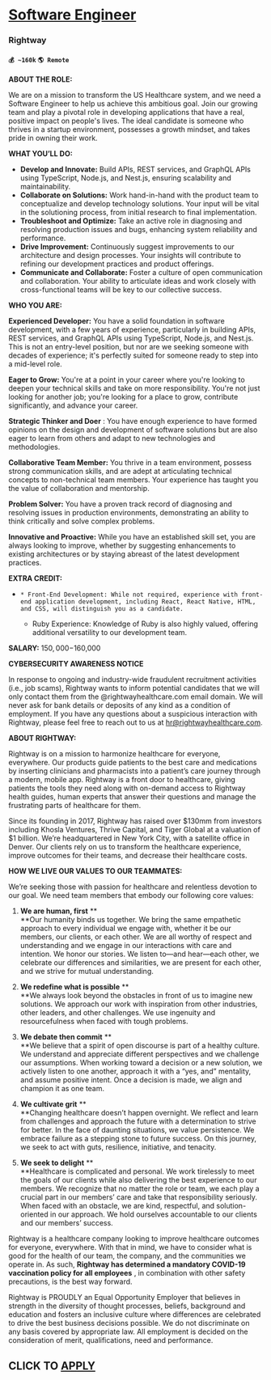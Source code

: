 # [Software Engineer](https://www.remotewlb.com/apply/software-engineer-63028)  
### Rightway  
#### `💰 ~160k` `🌎 Remote`  

**ABOUT THE ROLE:**

We are on a mission to transform the US Healthcare system, and we need a Software Engineer to help us achieve this ambitious goal. Join our growing team and play a pivotal role in developing applications that have a real, positive impact on people's lives. The ideal candidate is someone who thrives in a startup environment, possesses a growth mindset, and takes pride in owning their work.

**WHAT YOU’LL DO:**

  * **Develop and Innovate:** Build APIs, REST services, and GraphQL APIs using TypeScript, Node.js, and Nest.js, ensuring scalability and maintainability.
  * **Collaborate on Solutions:** Work hand-in-hand with the product team to conceptualize and develop technology solutions. Your input will be vital in the solutioning process, from initial research to final implementation.
  * **Troubleshoot and Optimize:** Take an active role in diagnosing and resolving production issues and bugs, enhancing system reliability and performance.
  * **Drive Improvement:** Continuously suggest improvements to our architecture and design processes. Your insights will contribute to refining our development practices and product offerings.
  * **Communicate and Collaborate:** Foster a culture of open communication and collaboration. Your ability to articulate ideas and work closely with cross-functional teams will be key to our collective success.

**WHO YOU ARE:**

**Experienced Developer:** You have a solid foundation in software development, with a few years of experience, particularly in building APIs, REST services, and GraphQL APIs using TypeScript, Node.js, and Nest.js. This is not an entry-level position, but nor are we seeking someone with decades of experience; it's perfectly suited for someone ready to step into a mid-level role.

**Eager to Grow:** You're at a point in your career where you're looking to deepen your technical skills and take on more responsibility. You're not just looking for another job; you're looking for a place to grow, contribute significantly, and advance your career.

**Strategic Thinker and Doer** : You have enough experience to have formed opinions on the design and development of software solutions but are also eager to learn from others and adapt to new technologies and methodologies.

**Collaborative Team Member:** You thrive in a team environment, possess strong communication skills, and are adept at articulating technical concepts to non-technical team members. Your experience has taught you the value of collaboration and mentorship.

**Problem Solver:** You have a proven track record of diagnosing and resolving issues in production environments, demonstrating an ability to think critically and solve complex problems.

**Innovative and Proactive:** While you have an established skill set, you are always looking to improve, whether by suggesting enhancements to existing architectures or by staying abreast of the latest development practices.

**EXTRA CREDIT:**

  *     * Front-End Development: While not required, experience with front-end application development, including React, React Native, HTML, and CSS, will distinguish you as a candidate.
    * Ruby Experience: Knowledge of Ruby is also highly valued, offering additional versatility to our development team.

**SALARY:** $150,000-$160,000

**CYBERSECURITY AWARENESS NOTICE**

In response to ongoing and industry-wide fraudulent recruitment activities (i.e., job scams), Rightway wants to inform potential candidates that we will only contact them from the @rightwayhealthcare.com email domain. We will never ask for bank details or deposits of any kind as a condition of employment. If you have any questions about a suspicious interaction with Rightway, please feel free to reach out to us at hr@rightwayhealthcare.com.

**ABOUT RIGHTWAY:**

Rightway is on a mission to harmonize healthcare for everyone, everywhere. Our products guide patients to the best care and medications by inserting clinicians and pharmacists into a patient’s care journey through a modern, mobile app. Rightway is a front door to healthcare, giving patients the tools they need along with on-demand access to Rightway health guides, human experts that answer their questions and manage the frustrating parts of healthcare for them.

Since its founding in 2017, Rightway has raised over $130mm from investors including Khosla Ventures, Thrive Capital, and Tiger Global at a valuation of $1 billion. We’re headquartered in New York City, with a satellite office in Denver. Our clients rely on us to transform the healthcare experience, improve outcomes for their teams, and decrease their healthcare costs.

**HOW WE LIVE OUR VALUES TO OUR TEAMMATES:**

We’re seeking those with passion for healthcare and relentless devotion to our goal. We need team members that embody our following core values:

1) **We are human, first** **  
**Our humanity binds us together. We bring the same empathetic approach to every individual we engage with, whether it be our members, our clients, or each other. We are all worthy of respect and understanding and we engage in our interactions with care and intention. We honor our stories. We listen to—and hear—each other, we celebrate our differences and similarities, we are present for each other, and we strive for mutual understanding.

2) **We redefine what is possible** **  
**We always look beyond the obstacles in front of us to imagine new solutions. We approach our work with inspiration from other industries, other leaders, and other challenges. We use ingenuity and resourcefulness when faced with tough problems.

3) **We debate then commit** **  
**We believe that a spirit of open discourse is part of a healthy culture. We understand and appreciate different perspectives and we challenge our assumptions. When working toward a decision or a new solution, we actively listen to one another, approach it with a “yes, and” mentality, and assume positive intent. Once a decision is made, we align and champion it as one team.

4) **We cultivate grit** **  
**Changing healthcare doesn’t happen overnight. We reflect and learn from challenges and approach the future with a determination to strive for better. In the face of daunting situations, we value persistence. We embrace failure as a stepping stone to future success. On this journey, we seek to act with guts, resilience, initiative, and tenacity.

5) **We seek to delight** **  
**Healthcare is complicated and personal. We work tirelessly to meet the goals of our clients while also delivering the best experience to our members. We recognize that no matter the role or team, we each play a crucial part in our members’ care and take that responsibility seriously. When faced with an obstacle, we are kind, respectful, and solution-oriented in our approach. We hold ourselves accountable to our clients and our members’ success.

Rightway is a healthcare company looking to improve healthcare outcomes for everyone, everywhere. With that in mind, we have to consider what is good for the health of our team, the company, and the communities we operate in. As such, **Rightway has determined a mandatory COVID-19 vaccination policy for all employees** , in combination with other safety precautions, is the best way forward.

Rightway is PROUDLY an Equal Opportunity Employer that believes in strength in the diversity of thought processes, beliefs, background and education and fosters an inclusive culture where differences are celebrated to drive the best business decisions possible. We do not discriminate on any basis covered by appropriate law. All employment is decided on the consideration of merit, qualifications, need and performance.

  
## CLICK TO [APPLY](https://www.remotewlb.com/apply/software-engineer-63028)

